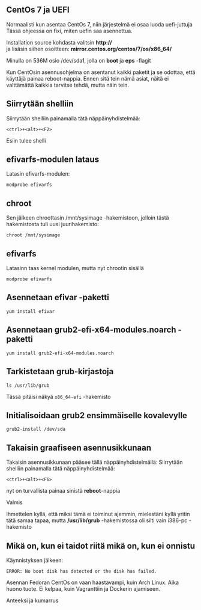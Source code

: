 ## CentOs 7 ja UEFI

Normaalisti kun asentaa CentOs 7, niin järjestelmä ei osaa luoda uefi-juttuja<br>
Tässä ohjeessa on fixi, miten uefin saa asennettua.<br>

Installation source kohdasta valitsin **http://** <br>
ja lisäsin siihen osoitteen: **mirror.centos.org/centos/7/os/x86_64/** <br>

Minulla on 536M osio /dev/sda1, jolla on **boot** ja **eps** -flagit

Kun CentOsin asennusohjelma on asentanut kaikki paketit ja se odottaa,
että käyttäjä painaa reboot-nappia. Ennen sitä tein nämä asiat,
näitä ei valttämättä kaikkia tarvitse tehdä, mutta näin tein.

## Siirrytään shelliin

Siirrytään shelliin painamalla tätä näppäinyhdistelmää:

```
<ctrl>+<alt>+<F2>
```

Esiin tulee shelli

## efivarfs-modulen lataus

Latasin efivarfs-modulen:

```
modprobe efivarfs
```

## chroot

Sen jälkeen chroottasin /mnt/sysimage -hakemistoon,
jolloin tästä hakemistosta tuli uusi juurihakemisto:

```
chroot /mnt/sysimage
```

## efivarfs
Latasinn taas kernel modulen, mutta nyt chrootin sisällä

```
modprobe efivarfs
```

## Asennetaan efivar -paketti

```
yum install efivar
```


## Asennetaan grub2-efi-x64-modules.noarch -paketti

```
yum install grub2-efi-x64-modules.noarch
```

## Tarkistetaan grub-kirjastoja

```
ls /usr/lib/grub
```

Tässä pitäisi näkyä ```x86_64-efi``` -hakemisto

## Initialisoidaan grub2 ensimmäiselle kovalevylle

```
grub2-install /dev/sda
```

## Takaisin graafiseen asennusikkunaan

Takaisin asennusikkunaan pääsee tällä näppäinyhdistelmällä:
Siirrytään shelliin painamalla tätä näppäinyhdistelmää:

```
<ctrl>+<alt>+<F6>
```

nyt on turvallista painaa sinistä **reboot**-nappia

Valmis

Ihmettelen kyllä, että miksi tämä ei toiminut ajemmin, mielestäni kyllä yritin tätä samaa tapaa,
mutta **/usr/lib/grub** -hakemistossa oli silti vain i386-pc -hakemisto

## Mikä on, kun ei taidot riitä mikä on, kun ei onnistu
Käynnistyksen jälkeen:
```
ERROR: No boot disk has detected or the disk has failed.
```

Asennan Fedoran
CentOs on vaan haastavampi, kuin Arch Linux.
Aika huono tuote. Ei kelpaa, kuin Vagranttiin ja Dockerin ajamiseen.

Anteeksi ja kumarrus
